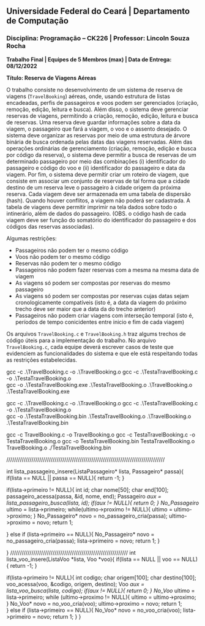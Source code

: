 ## **Universidade Federal do Ceará** | **Departamento de Computação**
### **Disciplina: Programação – CK226** | **Professor: Lincoln Souza Rocha**

**Trabalho Final | Equipes de 5 Membros (max) | Data de Entrega: 08/12/2022**

**Título: Reserva de Viagens Aéreas**

O trabalho consiste no desenvolvimento de um sistema de reserva de viagens (`TravelBooking`)
aéreas, onde, usando estrutura de listas encadeadas, perfis de passageiros e voos podem ser 
gerenciados (criação, remoção, edição, leitura e busca). Além disso, o sistema deve gerenciar 
reservas de viagens, permitindo a criação, remoção, edição, leitura e busca de reservas.
Uma reserva deve guardar informações sobre a data da viagem, o passageiro que fará a viagem, 
o voo e o assento desejado. O sistema deve organizar as reservas por meio de uma estrutura de árvore
binária de busca ordenada pelas datas das viagens reservadas. Além das operações ordinárias de 
gerenciamento (criação, remoção, edição e busca por código da reserva), o sistema deve permitir
a busca de reservas de um determinado passageiro por meio das combinações (i) identificador do
passageiro e código do voo e (ii) identificador do passageiro e data da viagem. Por fim, o
sistema deve permitir criar um roteiro de viagem, que consiste em associar um conjunto de reservas
de tal forma que a cidade destino de um reserva leve o passageiro à cidade origem da próxima reserva.
Cada viagem deve ser armazenada em uma tabela de dispersão (hash). Quando houver conflitos, a viagem
não poderá ser cadastrada. A tabela de viagens deve permitir imprimir na tela dados sobre todo o
intinerário, além de dados do passageiro. 
(OBS. o código hash de cada viagem deve ser função do somatório do identificador do passageiro e dos códigos das reservas associadas).

Algumas restrições:
- Passageiros não podem ter o mesmo código 
- Voos não podem ter o mesmo código
- Reservas não podem ter o mesmo código
- Passageiros não podem fazer reservas com a mesma na mesma data de viagem
- As viagens só podem ser compostas por reservas do mesmo passageiro
- As viagens só podem ser compostas por reservas cujas datas sejam cronologicamente
   compatíveis (isto é, a data da viagem do próximo trecho deve ser maior que a data da do trecho anterior)
- Passageiros não podem criar viagens com interseção temporal (isto é, períodos de tempo conicidentes entre inicio e fim de cada viagem)

Os arquivos `TravelBooking.c` e `TravelBooking.h` traz algums trechos de código úteis para a implementação do trabalho. No arquivo `TravelBooking.c`,
cada equipe deverá escrever casos de teste que evidenciem as funcionalidades do sistema e que ele está respeitando todas as restrições estabelecidas. 

gcc -c .\TravelBooking.c -o .\TravelBooking.o
gcc -c .\TestaTravelBooking.c -o .\TestaTravelBooking.o          
gcc -o .\TestaTravelBooking.exe .\TestaTravelBooking.o .\TravelBooking.o
.\TestaTravelBooking.exe

gcc -c .\TravelBooking.c -o .\TravelBooking.o
gcc -c .\TestaTravelBooking.c -o .\TestaTravelBooking.o          
gcc -o .\TestaTravelBooking.bin .\TestaTravelBooking.o .\TravelBooking.o
.\TestaTravelBooking.bin

gcc -c TravelBooking.c -o TravelBooking.o
gcc -c TestaTravelBooking.c -o TestaTravelBooking.o 
gcc -o TestaTravelBooking.bin  TestaTravelBooking.o TravelBooking.o
./TestaTravelBooking.bin

//////////////////////////////////////////////////////////////////////////////////



int lista_passageiro_insere(ListaPassageiro* lista, Passageiro* passa){
  if(lista == NULL || passa == NULL){
    return -1;
  }
  
  if(lista->primeiro != NULL){
    int id;
    char nome[50];
    char end[100];
    passageiro_acessa(passa, &id, nome, end);
    Passageiro *aux = lista_passageiro_busca(lista, id);
    if(aux != NULL){
      return 0;
    }
    No_Passageiro* ultimo = lista->primeiro;
    while(ultimo->proximo != NULL){
      ultimo = ultimo->proximo;
    }
    No_Passageiro* novo = no_passageiro_cria(passa);
    ultimo->proximo = novo;
    return 1;
    
  }
  else if (lista->primeiro == NULL){
    No_Passageiro* novo = no_passageiro_cria(passa);
    lista->primeiro = novo;
    return 1;
  }
  
}
/////////////////////////////////////////////////////////////
int lista_voo_insere(ListaVoo *lista, Voo *voo){
  if(lista == NULL || voo == NULL){
    return -1;
  }

  if(lista->primeiro != NULL){
    int codigo;
    char origem[100];
    char destino[100];
    voo_acessa(voo, &codigo, origem, destino);
    Voo *aux = lista_voo_busca(lista, codigo);
    if(aux != NULL){
      return 0;
    }
    No_Voo* ultimo = lista->primeiro;
    while (ultimo->proximo != NULL){
      ultimo = ultimo->proximo;
    }
    No_Voo* novo = no_voo_cria(voo);
    ultimo->proximo = novo;
    return 1;    
  }
  else if (lista->primeiro == NULL){
    No_Voo* novo = no_voo_cria(voo);
    lista->primeiro = novo;
    return 1;
  }
}


